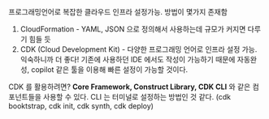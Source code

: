 
프로그래밍언어로 복잡한 클라우드 인프라 설정가능. 
방법이 몇가지 존재함
1. CloudFormation - YAML, JSON 으로 정의해서 사용하는데 규모가 커지면 다루기 힘들 듯
2. CDK (Cloud Development Kit) - 다양한 프로그래밍 언어로 인프라 설정 가능.
	익숙하니까 더 좋다! 기존에 사용하던 IDE 에서도 작성이 가능하기 때문에 자동완성, copilot 같은 툴을 이용해 빠른 설정이 가능할 것이다. 

CDK 를 활용하려면? **Core Framework, Construct Library, CDK CLI** 와 같은 컴포넌트들을 사용할 수 있다. 
	 CLI 는 터미널로 설정하는 방법인 것 같다. (cdk booktstrap, cdk init, cdk synth, cdk deploy) 